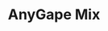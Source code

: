 ---
layout: post
title: "AnyGape Mix"
image: https://i3.lensdump.com/i/T4M6d5.png
model_count: 1
---
